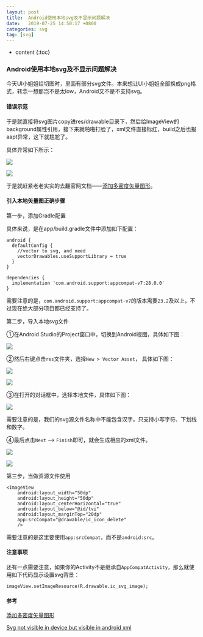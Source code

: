 ```yaml
---
layout: post
title:  Android使用本地svg及不显示问题解决
date:   2019-07-25 14:50:17 +0800
categories: svg
tag: [svg]
---
```


* content
{:toc}



### Android使用本地svg及不显示问题解决

今天UI小姐姐给切图时，里面有部分svg文件。本来想让UI小姐姐全部换成png格式，转念一想那岂不是太low，Android又不是不支持svg。

#### 错误示范

于是就直接将svg图片copy进res/drawable目录下，然后给ImageView的background属性引用，接下来就啪啪打脸了，xml文件直接标红，build之后也报aapt异常，这下就尴尬了。

具体异常如下所示：

![](https://tinytongtong-1255688482.cos.ap-beijing.myqcloud.com/WX20190724-162401%402x.png)

![](https://tinytongtong-1255688482.cos.ap-beijing.myqcloud.com/WX20190724-162701%402x.png)

于是就赶紧老老实实的去翻官网文档——[添加多密度矢量图形](https://developer.android.com/studio/write/vector-asset-studio?hl=zh-CN#running)。

#### 引入本地矢量图正确步骤

第一步，添加Gradle配置

具体来说，是在app/build.gradle文件中添加如下配置：

```
android {
  defaultConfig {
    //vector to svg, and need
    vectorDrawables.useSupportLibrary = true
  }
}

dependencies {
  implementation 'com.android.support:appcompat-v7:28.0.0'
}
```

需要注意的是，`com.android.support:appcompat-v7`的版本需要`23.2`及以上，不过现在绝大部分项目都已经支持了。

第二步，导入本地svg文件

①在Android Studio的Project窗口中，切换到Android视图，具体如下图：

![](https://tinytongtong-1255688482.cos.ap-beijing.myqcloud.com/WX20190724-164220.png)

②然后右键点击`res`文件夹，选择`New > Vector Asset`，
具体如下图：

![](https://tinytongtong-1255688482.cos.ap-beijing.myqcloud.com/WX20190724-164307.png)

![](https://tinytongtong-1255688482.cos.ap-beijing.myqcloud.com/WX20190724-164326.png)

③在打开的对话框中，选择本地文件，具体如下图：

![](https://tinytongtong-1255688482.cos.ap-beijing.myqcloud.com/WX20190724-164341.png)

需要注意的是，我们的svg源文件名称中不能包含汉字，只支持小写字符、下划线和数字。

④最后点击`Next` --> `Finish`即可，就会生成相应的xml文件。

![](https://tinytongtong-1255688482.cos.ap-beijing.myqcloud.com/WX20190724-164440.png)

![](https://tinytongtong-1255688482.cos.ap-beijing.myqcloud.com/WX20190724-164453.png)

第三步，当做资源文件使用

```
<ImageView
    android:layout_width="50dp"
    android:layout_height="50dp"
    android:layout_centerHorizontal="true"
    android:layout_below="@id/tvi"
    android:layout_marginTop="20dp"
    app:srcCompat="@drawable/ic_icon_delete"
    />
```

需要注意的是这里要使用`app:srcCompat`，而不是`android:src`。

#### 注意事项

还有一点需要注意，如果你的Activity不是继承自`AppCompatActivity`，那么就使用如下代码显示设置svg背景：

```
imageView.setImageResource(R.drawable.ic_svg_image);
```

#### 参考
[添加多密度矢量图形](https://developer.android.com/studio/write/vector-asset-studio?hl=zh-CN#running)

[Svg not visible in device but visible in android xml](https://stackoverflow.com/questions/43594751/svg-not-visible-in-device-but-visible-in-android-xml)

